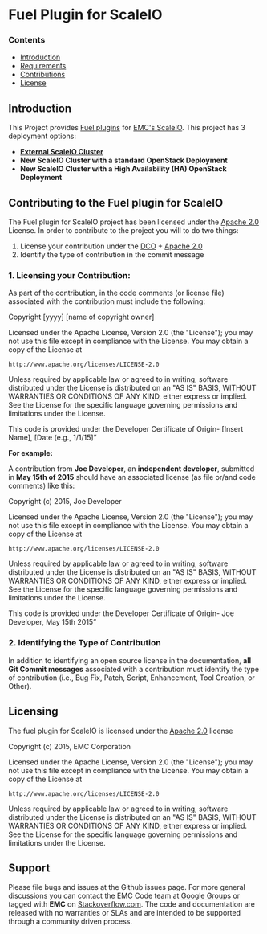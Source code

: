 # Fuel Plugin for ScaleIO 

### Contents

- [Introduction](#Introduction)
- [Requirements](#requirements)
- [Contributions](#contributing-to-the-fuel-plugin-for-scaleIO)
- [License](#licensing)


## Introduction 

This Project provides [Fuel plugins](https://www.mirantis.com/products/openstack-drivers-and-plugins/fuel-plugins/) for [EMC's ScaleIO](http://www.emc.com/storage/scaleio/index.htm). This project has 3 deployment options: 

- **[External ScaleIO Cluster](https://github.com/emccode/fuel-plugin-scaleio-cinder-test/tree/master "External ScaleIO Cluster repository")**
- **New ScaleIO Cluster with a standard OpenStack Deployment**
- **New ScaleIO Cluster with a High Availability (HA) OpenStack Deployment**


## Contributing to the Fuel plugin for ScaleIO

The Fuel plugin for ScaleIO project has been licensed under the  [Apache 2.0](http://www.apache.org/licenses/LICENSE-2.0") License. In order to contribute to the  project you will to do two things:


1. License your contribution under the [DCO](http://elinux.org/Developer_Certificate_Of_Origin "Developer Certificate of Origin") + [Apache 2.0](http://www.apache.org/licenses/LICENSE-2.0")
2. Identify the type of contribution in the commit message


### 1. Licensing your Contribution:

As part of the contribution, in the code comments (or license file) associated with the contribution must include the following:

Copyright [yyyy] [name of copyright owner]

Licensed under the Apache License, Version 2.0 (the "License");
you may not use this file except in compliance with the License.
You may obtain a copy of the License at

    http://www.apache.org/licenses/LICENSE-2.0

Unless required by applicable law or agreed to in writing, software
distributed under the License is distributed on an "AS IS" BASIS,
WITHOUT WARRANTIES OR CONDITIONS OF ANY KIND, either express or implied.
See the License for the specific language governing permissions and
limitations under the License.

This code is provided under the Developer Certificate of Origin- [Insert Name], [Date (e.g., 1/1/15]”


**For example:**

A contribution from **Joe Developer**, an **independent developer**, submitted in **May 15th of 2015** should have an associated license (as file or/and code comments) like this:

Copyright (c) 2015, Joe Developer

Licensed under the Apache License, Version 2.0 (the "License");
you may not use this file except in compliance with the License.
You may obtain a copy of the License at

    http://www.apache.org/licenses/LICENSE-2.0

Unless required by applicable law or agreed to in writing, software
distributed under the License is distributed on an "AS IS" BASIS,
WITHOUT WARRANTIES OR CONDITIONS OF ANY KIND, either express or implied.
See the License for the specific language governing permissions and
limitations under the License.

This code is provided under the Developer Certificate of Origin- Joe Developer, May 15th 2015”

### 2. Identifying the Type of Contribution

In addition to identifying an open source license in the documentation, **all Git Commit messages** associated with a contribution must identify the type of contribution (i.e., Bug Fix, Patch, Script, Enhancement, Tool Creation, or Other).


## Licensing

The fuel plugin for ScaleIO is licensed under the  [Apache 2.0](http://www.apache.org/licenses/LICENSE-2.0") license

Copyright (c) 2015, EMC Corporation

Licensed under the Apache License, Version 2.0 (the "License");
you may not use this file except in compliance with the License.
You may obtain a copy of the License at

    http://www.apache.org/licenses/LICENSE-2.0

Unless required by applicable law or agreed to in writing, software
distributed under the License is distributed on an "AS IS" BASIS,
WITHOUT WARRANTIES OR CONDITIONS OF ANY KIND, either express or implied.
See the License for the specific language governing permissions and
limitations under the License.


## Support

Please file bugs and issues at the Github issues page. For more general discussions you can contact the EMC Code team at <a href="https://groups.google.com/forum/#!forum/emccode-users">Google Groups</a> or tagged with **EMC** on <a href="https://stackoverflow.com">Stackoverflow.com</a>. The code and documentation are released with no warranties or SLAs and are intended to be supported through a community driven process.